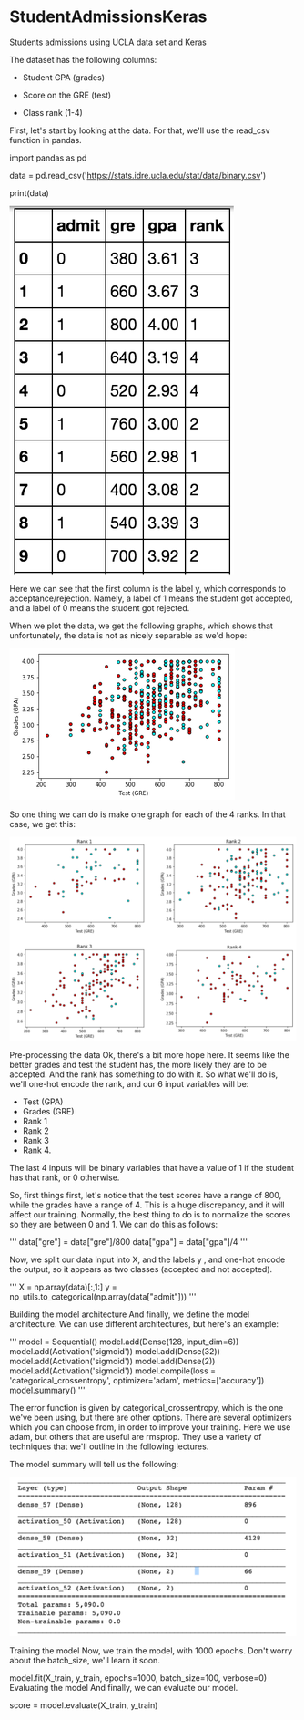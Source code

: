 # StudentAdmissionsKeras
Students admissions using UCLA data set and Keras

The dataset has the following columns:

- Student GPA (grades)

- Score on the GRE (test)

- Class rank (1-4)


[image1]: ./examples/data.png "Visualization"
[image2]: ./examples/student-acceptance.png "Visualization"
[image3]: ./examples/all-ranks.png "Visualization"
[image4]: ./examples/summary.png "Visualization"

First, let's start by looking at the data. For that, we'll use the read_csv function in pandas.

import pandas as pd

data = pd.read_csv('https://stats.idre.ucla.edu/stat/data/binary.csv')

print(data)

![alt text][image1]

Here we can see that the first column is the label y, which corresponds to acceptance/rejection. Namely, a label of 1 means the student got accepted, and a label of 0 means the student got rejected.

When we plot the data, we get the following graphs, which shows that unfortunately, the data is not as nicely separable as we'd hope:

![alt text][image2]

So one thing we can do is make one graph for each of the 4 ranks. In that case, we get this:

![alt text][image3]

Pre-processing the data
Ok, there's a bit more hope here. It seems like the better grades and test the student has, the more likely they are to be accepted. And the rank has something to do with it. So what we'll do is, we'll one-hot encode the rank, and our 6 input variables will be:

- Test (GPA)
- Grades (GRE)
- Rank 1
- Rank 2
- Rank 3
- Rank 4.

The last 4 inputs will be binary variables that have a value of 1 if the student has that rank, or 0 otherwise.

So, first things first, let's notice that the test scores have a range of 800, while the grades have a range of 4. This is a huge discrepancy, and it will affect our training. Normally, the best thing to do is to normalize the scores so they are between 0 and 1. We can do this as follows:

'''
 data["gre"] = data["gre"]/800
 data["gpa"] = data["gpa"]/4
'''

Now, we split our data input into X, and the labels y , and one-hot encode the output, so it appears as two classes (accepted and not accepted).

'''
 X = np.array(data)[:,1:]
 y = np_utils.to_categorical(np.array(data["admit"]))
'''
 
Building the model architecture
And finally, we define the model architecture. We can use different architectures, but here's an example:

'''
 model = Sequential()
 model.add(Dense(128, input_dim=6))
 model.add(Activation('sigmoid'))
 model.add(Dense(32))
 model.add(Activation('sigmoid'))
 model.add(Dense(2))
 model.add(Activation('sigmoid'))
 model.compile(loss = 'categorical_crossentropy', optimizer='adam', metrics=['accuracy'])
 model.summary()
'''

The error function is given by categorical_crossentropy, which is the one we've been using, but there are other options. There are several optimizers which you can choose from, in order to improve your training. Here we use adam, but others that are useful are rmsprop. They use a variety of techniques that we'll outline in the following lectures.

The model summary will tell us the following:

![alt text][image4]

Training the model
Now, we train the model, with 1000 epochs. Don't worry about the batch_size, we'll learn it soon.

model.fit(X_train, y_train, epochs=1000, batch_size=100, verbose=0)
Evaluating the model
And finally, we can evaluate our model.

 score = model.evaluate(X_train, y_train)
